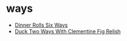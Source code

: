 # ways

 * [Dinner Rolls Six Ways](index/d/dinner-rolls-six-ways.json)
 * [Duck Two Ways With Clementine Fig Relish](index/d/duck-two-ways-with-clementine-fig-relish.json)
